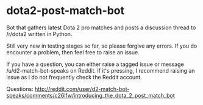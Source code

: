 # dota2-post-match-bot
Bot that gathers latest Dota 2 pro matches and posts a discussion thread to /r/dota2 written in Python. 

Still very new in testing stages so far, so please forgive any errors. If you do encounter a problem, then feel free to raise an issue.

If you have a question, you can either raise a tagged issue or message /u/d2-match-bot-speaks on Reddit. If it's pressing, I recommend raising an issue as I do not frequently check the Reddit account.

Questions: http://reddit.com/user/d2-match-bot-speaks/comments/c26lfw/introducing_the_dota_2_post_match_bot
